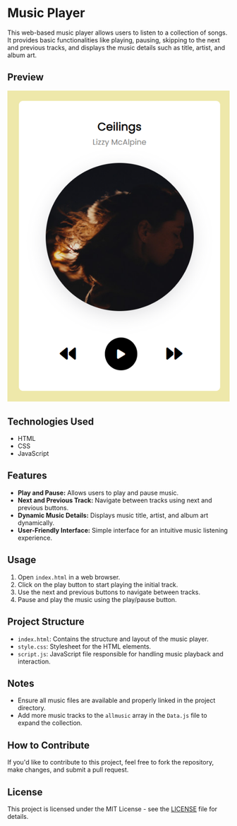 # Music Player

This web-based music player allows users to listen to a collection of songs. It provides basic functionalities like playing, pausing, skipping to the next and previous tracks, and displays the music details such as title, artist, and album art.

## Preview

![Music Player Preview](ui.png)

## Technologies Used
- HTML
- CSS
- JavaScript

## Features

- **Play and Pause:** Allows users to play and pause music.
- **Next and Previous Track:** Navigate between tracks using next and previous buttons.
- **Dynamic Music Details:** Displays music title, artist, and album art dynamically.
- **User-Friendly Interface:** Simple interface for an intuitive music listening experience.

## Usage

1. Open `index.html` in a web browser.
2. Click on the play button to start playing the initial track.
3. Use the next and previous buttons to navigate between tracks.
4. Pause and play the music using the play/pause button.

## Project Structure

- `index.html`: Contains the structure and layout of the music player.
- `style.css`: Stylesheet for the HTML elements.
- `script.js`: JavaScript file responsible for handling music playback and interaction.

## Notes

- Ensure all music files are available and properly linked in the project directory.
- Add more music tracks to the `allmusic` array in the `Data.js` file to expand the collection.

## How to Contribute

If you'd like to contribute to this project, feel free to fork the repository, make changes, and submit a pull request.

## License

This project is licensed under the MIT License - see the [LICENSE](LICENSE) file for details.
